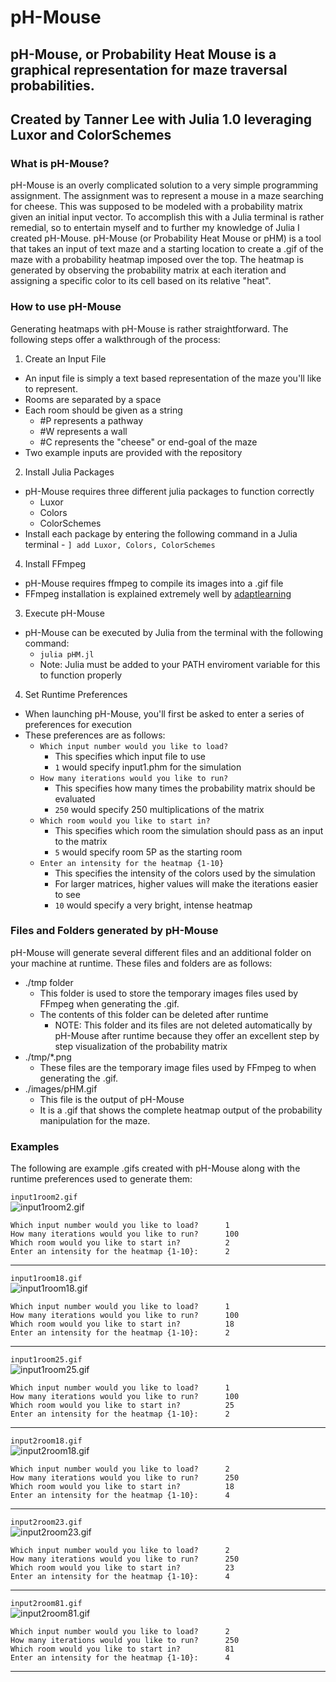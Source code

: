 # pH-Mouse
## pH-Mouse, or Probability Heat Mouse is a graphical representation for maze traversal probabilities.  
## Created by Tanner Lee with Julia 1.0 leveraging Luxor and ColorSchemes

### What is pH-Mouse?  
pH-Mouse is an overly complicated solution to a very simple programming assignment.  The assignment was to represent a mouse in a maze searching for cheese. This was supposed to be modeled with a probability matrix given an initial input vector.  To accomplish this with a Julia terminal is rather remedial, so to entertain myself and to further my knowledge of Julia I created pH-Mouse.  pH-Mouse (or Probability Heat Mouse or pHM) is a tool that takes an input of text maze and a starting location to create a .gif of the maze with a probability heatmap imposed over the top.  The heatmap is generated by observing the probability matrix at each iteration and assigning a specific color to its cell based on its relative "heat".  

### How to use pH-Mouse
Generating heatmaps with pH-Mouse is rather straightforward.  The following steps offer a walkthrough of the process:  
1. Create an Input File
  - An input file is simply a text based representation of the maze you'll like to represent.  
  - Rooms are separated by a space
  - Each room should be given as a string 
    - #P represents a pathway
    - #W represents a wall
    - #C represents the "cheese" or end-goal of the maze
  - Two example inputs are provided with the repository 
2. Install Julia Packages
  - pH-Mouse requires three different julia packages to function correctly
    - Luxor
    - Colors
    - ColorSchemes
   - Install each package by entering the following command in a Julia terminal
    - `] add Luxor, Colors, ColorSchemes`
4. Install FFmpeg
  - pH-Mouse requires ffmpeg to compile its images into a .gif file
  - FFmpeg installation is explained extremely well by [adaptlearning](https://github.com/adaptlearning/adapt_authoring/wiki/Installing-FFmpeg)
3. Execute pH-Mouse
  - pH-Mouse can be executed by Julia from the terminal with the following command:
    - `julia pHM.jl`
    - Note: Julia must be added to your PATH enviroment variable for this to function properly
4. Set Runtime Preferences
  - When launching pH-Mouse, you'll first be asked to enter a series of preferences for execution
  - These preferences are as follows:
    - `Which input number would you like to load?`
      - This specifies which input file to use
      - `1` would specify input1.phm for the simulation
    - `How many iterations would you like to run?`
      - This specifies how many times the probability matrix should be evaluated
      - `250` would specify 250 multiplications of the matrix
    - `Which room would you like to start in?`
      - This specifies which room the simulation should pass as an input to the matrix
      - `5` would specify room 5P as the starting room
    - `Enter an intensity for the heatmap {1-10}`
      - This specifies the intensity of the colors used by the simulation
      - For larger matrices, higher values will make the iterations easier to see
      - `10` would specify a very bright, intense heatmap
### Files and Folders generated by pH-Mouse
pH-Mouse will generate several different files and an additional folder on your machine at runtime.  These files and folders are as follows:
- ./tmp folder
  - This folder is used to store the temporary images files used by FFmpeg when generating the .gif.  
  - The contents of this folder can be deleted after runtime
    - NOTE: This folder and its files are not deleted automatically by pH-Mouse after runtime because they offer an excellent step by step visualization of the probability matrix
- ./tmp/*.png
  - These files are the temporary image files used by FFmpeg to when generating the .gif.
- ./images/pHM.gif
  - This file is the output of pH-Mouse
  - It is a .gif that shows the complete heatmap output of the probability manipulation for the maze.
### Examples
The following are example .gifs created with pH-Mouse along with the runtime preferences used to generate them:  
  
`input1room2.gif`  
![input1room2.gif](https://github.com/tleecsm/pH-Mouse/blob/master/examples/input1room2.gif?raw=true)
```
Which input number would you like to load?      1
How many iterations would you like to run?      100
Which room would you like to start in?          2
Enter an intensity for the heatmap {1-10}:      2
```  
  
---
    
`input1room18.gif`  
![input1room18.gif](https://github.com/tleecsm/pH-Mouse/blob/master/examples/input1room15.gif?raw=true)
```
Which input number would you like to load?      1
How many iterations would you like to run?      100
Which room would you like to start in?          18
Enter an intensity for the heatmap {1-10}:      2
```  
  
---
  
`input1room25.gif`  
![input1room25.gif](https://github.com/tleecsm/pH-Mouse/blob/master/examples/input1room25.gif?raw=true)
```
Which input number would you like to load?      1
How many iterations would you like to run?      100
Which room would you like to start in?          25
Enter an intensity for the heatmap {1-10}:      2
```   
  
---
  
`input2room18.gif`  
![input2room18.gif](https://github.com/tleecsm/pH-Mouse/blob/master/examples/input2room18.gif?raw=true)
```
Which input number would you like to load?      2
How many iterations would you like to run?      250
Which room would you like to start in?          18
Enter an intensity for the heatmap {1-10}:      4
```  
  
---
  
`input2room23.gif`  
![input2room23.gif](https://github.com/tleecsm/pH-Mouse/blob/master/examples/input2room23.gif?raw=true)
```
Which input number would you like to load?      2
How many iterations would you like to run?      250
Which room would you like to start in?          23
Enter an intensity for the heatmap {1-10}:      4
```  
  
---
  
`input2room81.gif`  
![input2room81.gif](https://github.com/tleecsm/pH-Mouse/blob/master/examples/input2room81.gif?raw=true)
```
Which input number would you like to load?      2
How many iterations would you like to run?      250
Which room would you like to start in?          81
Enter an intensity for the heatmap {1-10}:      4
```  
  
---
  
